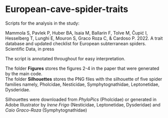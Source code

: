 # European-cave-spider-traits

Scripts for the analysis in the study:

Mammola S, Pavlek P, Huber BA, Isaia M, Ballarin F,  Tolve M, Čupić I, Hesselberg T, Lunghi E, Mouron S, Graco Roza C, & Cardoso P. 2022. A trait database and updated checklist for European subterranean spiders. Scientific Data, in press

The script is annotated throughout for easy interpretation. 

The folder **Figures** stores the figures 2-4 in the paper that were generated by the main code. <br>
The folder **Silhouettes** stores the PNG files with the silhouette of five spider families namely, Pholcidae, Nesticidae, Symphytognathidae, Leptonetidae, Dysderidae.

Silhouettes were downloaded from *PhyloPics* (Pholcidae) or generated in Adobe Illustrator by *Irene Frigo* (Nesticidae, Leptonetidae, Dysderidae) and *Caio Graco-Roza* (Symphytognathidae)
